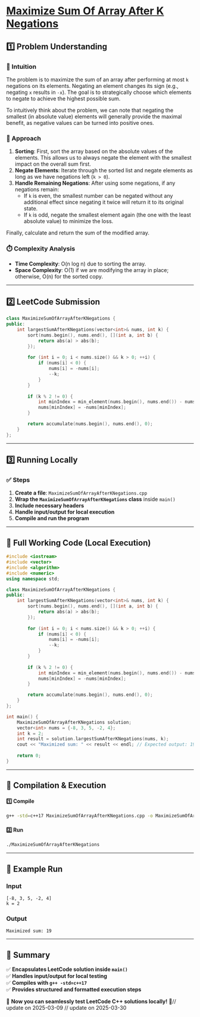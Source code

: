 # **[Maximize Sum Of Array After K Negations](https://leetcode.com/problems/maximize-sum-of-array-after-k-negations/description/)**  

## **1️⃣ Problem Understanding**  
### **📌 Intuition**  
The problem is to maximize the sum of an array after performing at most `k` negations on its elements. Negating an element changes its sign (e.g., negating `x` results in `-x`). The goal is to strategically choose which elements to negate to achieve the highest possible sum.

To intuitively think about the problem, we can note that negating the smallest (in absolute value) elements will generally provide the maximal benefit, as negative values can be turned into positive ones.

### **🚀 Approach**  
1. **Sorting**: First, sort the array based on the absolute values of the elements. This allows us to always negate the element with the smallest impact on the overall sum first.
2. **Negate Elements**: Iterate through the sorted list and negate elements as long as we have negations left (`k > 0`). 
3. **Handle Remaining Negations**: After using some negations, if any negations remain:
   - If `k` is even, the smallest number can be negated without any additional effect since negating it twice will return it to its original state.
   - If `k` is odd, negate the smallest element again (the one with the least absolute value) to minimize the loss.

Finally, calculate and return the sum of the modified array.

### **⏱️ Complexity Analysis**  
- **Time Complexity**: O(n log n) due to sorting the array. 
- **Space Complexity**: O(1) if we are modifying the array in place; otherwise, O(n) for the sorted copy.

---  

## **2️⃣ LeetCode Submission**  
```cpp
class MaximizeSumOfArrayAfterKNegations {
public:
    int largestSumAfterKNegations(vector<int>& nums, int k) {
        sort(nums.begin(), nums.end(), [](int a, int b) {
            return abs(a) > abs(b);
        });
        
        for (int i = 0; i < nums.size() && k > 0; ++i) {
            if (nums[i] < 0) {
                nums[i] = -nums[i];
                --k;
            }
        }
        
        if (k % 2 != 0) {
            int minIndex = min_element(nums.begin(), nums.end()) - nums.begin();
            nums[minIndex] = -nums[minIndex];
        }

        return accumulate(nums.begin(), nums.end(), 0);
    }
};
```  

---  

## **3️⃣ Running Locally**  
### **✅ Steps**  
1. **Create a file**: `MaximizeSumOfArrayAfterKNegations.cpp`  
2. **Wrap the `MaximizeSumOfArrayAfterKNegations` class** inside `main()`  
3. **Include necessary headers**  
4. **Handle input/output for local execution**  
5. **Compile and run the program**  

---  

## **📝 Full Working Code (Local Execution)**  
```cpp
#include <iostream>
#include <vector>
#include <algorithm>
#include <numeric>
using namespace std;

class MaximizeSumOfArrayAfterKNegations {
public:
    int largestSumAfterKNegations(vector<int>& nums, int k) {
        sort(nums.begin(), nums.end(), [](int a, int b) {
            return abs(a) > abs(b);
        });
        
        for (int i = 0; i < nums.size() && k > 0; ++i) {
            if (nums[i] < 0) {
                nums[i] = -nums[i];
                --k;
            }
        }
        
        if (k % 2 != 0) {
            int minIndex = min_element(nums.begin(), nums.end()) - nums.begin();
            nums[minIndex] = -nums[minIndex];
        }

        return accumulate(nums.begin(), nums.end(), 0);
    }
};

int main() {
    MaximizeSumOfArrayAfterKNegations solution;
    vector<int> nums = {-8, 3, 5, -2, 4};
    int k = 2;
    int result = solution.largestSumAfterKNegations(nums, k);
    cout << "Maximized sum: " << result << endl; // Expected output: 19
    
    return 0;
}
```  

---  

## **🔧 Compilation & Execution**  
#### **1️⃣ Compile**  
```bash
g++ -std=c++17 MaximizeSumOfArrayAfterKNegations.cpp -o MaximizeSumOfArrayAfterKNegations
```  

#### **2️⃣ Run**  
```bash
./MaximizeSumOfArrayAfterKNegations
```  

---  

## **🎯 Example Run**  
### **Input**  
```
[-8, 3, 5, -2, 4]
k = 2
```  
### **Output**  
```
Maximized sum: 19
```  

---  

## **📌 Summary**  
✅ **Encapsulates LeetCode solution inside `main()`**  
✅ **Handles input/output for local testing**  
✅ **Compiles with `g++ -std=c++17`**  
✅ **Provides structured and formatted execution steps**  

🚀 **Now you can seamlessly test LeetCode C++ solutions locally!** 🚀// update on 2025-03-09
// update on 2025-03-30

